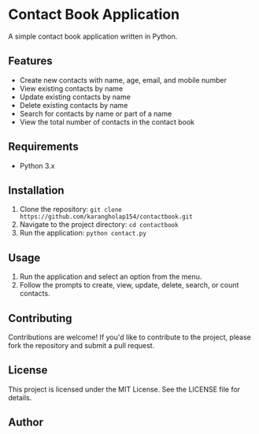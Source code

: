# Contact Book Application

A simple contact book application written in Python.

## Features

*   Create new contacts with name, age, email, and mobile number
*   View existing contacts by name
*   Update existing contacts by name
*   Delete existing contacts by name
*   Search for contacts by name or part of a name
*   View the total number of contacts in the contact book

## Requirements

*   Python 3.x

## Installation

1.  Clone the repository: `git clone https://github.com/karangholap154/contactbook.git`
2.  Navigate to the project directory: `cd contactbook`
3.  Run the application: `python contact.py`

## Usage

1.  Run the application and select an option from the menu.
2.  Follow the prompts to create, view, update, delete, search, or count contacts.

## Contributing

Contributions are welcome! If you'd like to contribute to the project, please fork the repository and submit a pull request.

## License

This project is licensed under the MIT License. See the LICENSE file for details.

## Author


